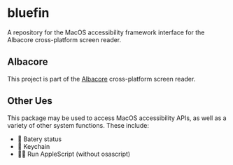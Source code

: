 # bluefin
A repository for the MacOS accessibility framework interface for the Albacore cross-platform screen reader.
## Albacore
This project is part of the [Albacore](https://github.com/cobdfamily/albacore) cross-platform screen reader.
## Other Ues
This package may be used to access MacOS accessibility APIs, as well as a variety of other system functions. These include:

+ 🔋 Batery status
+ 🔐 Keychain
+ 🏃🏾 Run AppleScript (without osascript)
